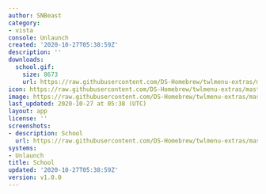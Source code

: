 ```yaml
---
author: SNBeast
category:
- vista
console: Unlaunch
created: '2020-10-27T05:38:59Z'
description: ''
downloads:
  school.gif:
    size: 8673
    url: https://raw.githubusercontent.com/DS-Homebrew/twlmenu-extras/master/_nds/TWiLightMenu/unlaunch/backgrounds/school.gif
icon: https://raw.githubusercontent.com/DS-Homebrew/twlmenu-extras/master/_nds/TWiLightMenu/unlaunch/backgrounds/school.gif
image: https://raw.githubusercontent.com/DS-Homebrew/twlmenu-extras/master/_nds/TWiLightMenu/unlaunch/backgrounds/school.gif
last_updated: 2020-10-27 at 05:38 (UTC)
layout: app
license: ''
screenshots:
- description: School
  url: https://raw.githubusercontent.com/DS-Homebrew/twlmenu-extras/master/_nds/TWiLightMenu/unlaunch/backgrounds/school.gif
systems:
- Unlaunch
title: School
updated: '2020-10-27T05:38:59Z'
version: v1.0.0
---
```

